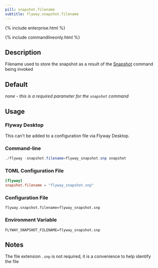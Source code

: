 ```yaml
---
pill: snapshot.filename
subtitle: flyway.snapshot.filename
---
```


{% include enterprise.html %}

{% include commandlineonly.html %}

## Description

Filename used to store the snapshot as a result of the [Snapshot](Commands/Snapshot) command being invoked

## Default

<i>none - this is a required parameter for the `snapshot` command</i>

## Usage

### Flyway Desktop

This can't be added to a configuration file via Flyway Desktop.

### Command-line

```powershell
./flyway -snapshot.filename=flyway_snapshot.snp snapshot
```

### TOML Configuration File

```toml
[flyway]
snapshot.filename = "flyway_snapshot.snp"
```

### Configuration File

```properties
flyway.snapshot.filename=flyway_snapshot.snp
```

### Environment Variable

```properties
FLYWAY_SNAPSHOT_FILENAME=flyway_snapshot.snp
```

## Notes

The file extension `.snp` is not required, it is a convenience to help identify the file
